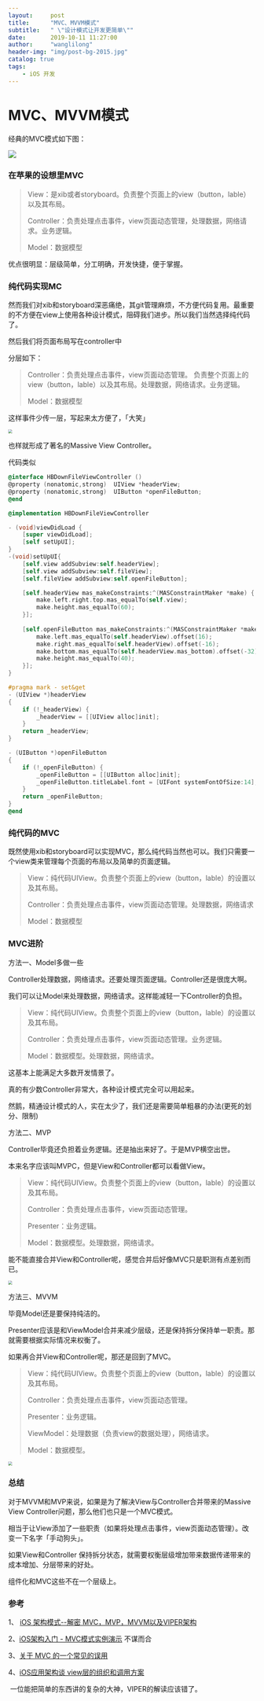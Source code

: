 ```yaml
---
layout:     post
title:      "MVC、MVVM模式"
subtitle:   " \"设计模式让开发更简单\""
date:       2019-10-11 11:27:00
author:     "wanglilong"
header-img: "img/post-bg-2015.jpg"
catalog: true
tags:
    - iOS 开发
---
```

# MVC、MVVM模式



经典的MVC模式如下图：

![](/img/post-mvc-mvvm/MVC架构.png)



### 在苹果的设想里MVC

> View：是xib或者storyboard。负责整个页面上的view（button，lable）以及其布局。
> 
> Controller：负责处理点击事件，view页面动态管理，处理数据，网络请求。业务逻辑。
> 
> Model：数据模型

优点很明显：层级简单，分工明确，开发快捷，便于掌握。



### 纯代码实现MC

然而我们对xib和storyboard深恶痛绝，其git管理麻烦，不方便代码复用。最重要的不方便在view上使用各种设计模式，阻碍我们进步。所以我们当然选择纯代码了。

然后我们将页面布局写在controller中



分层如下：

> Controller：负责处理点击事件，view页面动态管理。 负责整个页面上的view（button，lable）以及其布局。处理数据，网络请求。业务逻辑。
> 
> Model：数据模型



这样事件少传一层，写起来太方便了，「大笑」

<img src="/img/post-mvc-mvvm/MV架构.png" style="zoom:50%;" />



也样就形成了著名的Massive View Controller。

代码类似

```objective-c
@interface HBDownFileViewController ()
@property (nonatomic,strong)  UIView *headerView;
@property (nonatomic,strong)  UIButton *openFileButton;
@end

@implementation HBDownFileViewController

- (void)viewDidLoad {
    [super viewDidLoad];
    [self setUpUI];
}
-(void)setUpUI{
    [self.view addSubview:self.headerView];
    [self.view addSubview:self.fileView];
    [self.fileView addSubview:self.openFileButton];

    [self.headerView mas_makeConstraints:^(MASConstraintMaker *make) {
        make.left.right.top.mas_equalTo(self.view);
        make.height.mas_equalTo(60);
    }];
    
    [self.openFileButton mas_makeConstraints:^(MASConstraintMaker *make) {
        make.left.mas_equalTo(self.headerView).offset(16);
        make.right.mas_equalTo(self.headerView).offset(-16);
        make.bottom.mas_equalTo(self.headerView.mas_bottom).offset(-32);
        make.height.mas_equalTo(40);
    }];
}

#pragma mark - set&get
- (UIView *)headerView
{
    if (!_headerView) {
        _headerView = [[UIView alloc]init];
    }
    return _headerView;
}

- (UIButton *)openFileButton
{
    if (!_openFileButton) {
        _openFileButton = [[UIButton alloc]init];
        _openFileButton.titleLabel.font = [UIFont systemFontOfSize:14];
    }
    return _openFileButton;
}
@end

```



### 纯代码的MVC

既然使用xib和storyboard可以实现MVC，那么纯代码当然也可以。我们只需要一个view类来管理每个页面的布局以及简单的页面逻辑。



> View：纯代码UIView。负责整个页面上的view（button，lable）的设置以及其布局。
> 
> Controller：负责处理点击事件，view页面动态管理。处理数据，网络请求
> 
> Model：数据模型



### MVC进阶

方法一、Model多做一些

Controller处理数据，网络请求。还要处理页面逻辑。Controller还是很庞大啊。

我们可以让Model来处理数据，网络请求。这样能减轻一下Controller的负担。



> View：纯代码UIView。负责整个页面上的view（button，lable）的设置以及其布局。
> 
> Controller：负责处理点击事件，view页面动态管理。业务逻辑。
> 
> Model：数据模型。处理数据，网络请求。



这基本上能满足大多数开发情景了。

真的有少数Controller非常大，各种设计模式完全可以用起来。

然鹅，精通设计模式的人，实在太少了，我们还是需要简单粗暴的办法(更死的划分、限制)



方法二、MVP

Controller毕竟还负担着业务逻辑。还是抽出来好了。于是MVP横空出世。

本来名字应该叫MVPC，但是View和Controller都可以看做View。



> View：纯代码UIView。负责整个页面上的view（button，lable）的设置以及其布局。
> 
> Controller：负责处理点击事件，view页面动态管理。
> 
> Presenter：业务逻辑。
> 
> Model：数据模型。处理数据，网络请求。



能不能直接合并View和Controller呢，感觉合并后好像MVC只是职测有点差别而已。



<img src="/img/post-mvc-mvvm/MVP架构.png" style="zoom:50%;" />

方法三、MVVM

毕竟Model还是要保持纯洁的。

Presenter应该是和ViewModel合并来减少层级，还是保持拆分保持单一职责。那就需要根据实际情况来权衡了。

如果再合并View和Controller呢，那还是回到了MVC。



> View：纯代码UIView。负责整个页面上的view（button，lable）的设置以及其布局。
> 
> Controller：负责处理点击事件，view页面动态管理。
> 
> Presenter：业务逻辑。
> 
> ViewModel：处理数据（负责view的数据处理），网络请求。
> 
> Model：数据模型。

<img src="/img/post-mvc-mvvm/MVVM架构png.png" style="zoom:50%;" />

### 总结

对于MVVM和MVP来说，如果是为了解决View与Controller合并带来的Massive View Controller问题，那么他们也只是一个MVC模式。

相当于让View添加了一些职责（如果将处理点击事件，view页面动态管理）。改变一下名字「手动狗头」。



如果View和Controller 保持拆分状态，就需要权衡层级增加带来数据传递带来的成本增加、分层带来的好处。



组件化和MVC这些不在一个层级上。

### 参考

1、 [iOS 架构模式--解密 MVC，MVP，MVVM以及VIPER架构](https://www.cnblogs.com/oc-bowen/p/6255475.html)

2、[iOS架构入门 - MVC模式实例演示](https://www.jianshu.com/p/309f0477aac1)  不谋而合

3、[关于 MVC 的一个常见的误用](https://onevcat.com/2018/05/mvc-wrong-use/)

4、[iOS应用架构谈 view层的组织和调用方案](https://casatwy.com/iosying-yong-jia-gou-tan-viewceng-de-zu-zhi-he-diao-yong-fang-an.html)  

​     一位能把简单的东西讲的复杂的大神，VIPER的解读应该错了。

